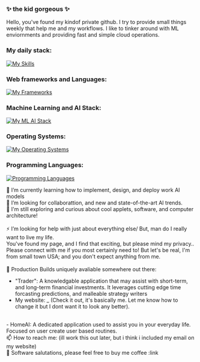 ### ✨ the kid gorgeous ✨
Hello, you've found my kindof private github. I try to provide small things weekly that help me and my workflows. I like to tinker around with ML enviornments and providing fast and simple cloud operations.
<br>

### My daily stack: <br>
[![My Skills](https://skillicons.dev/icons?i=aws,docker,git,vscode)](https://skillicons.dev)
<br>
### Web frameworks and Languages: <br>
[![My Frameworks](https://skillicons.dev/icons?i=azure,css,django,fastapi,flask,heroku,html,js,md,materialui,mongodb,mysql,php,postman,react,selenium,sass,tailwind&perline=8)](https://skillicons.dev)
<br>
### Machine Learning and AI Stack: <br>
[![My ML AI Stack](https://skillicons.dev/icons?i=aws,bash,docker,graphql,obsidian,pytorch,sqlite,sklearn,tensorflow,vim,vscode&perline=6)](https://skillicons.dev)
<br>
### Operating Systems: <br>
[![My Operating Systems](https://skillicons.dev/icons?i=apple,ubuntu,windows)](https://skillicons.dev)
<br>
### Programming Languages: <br>
[![Programming Languages](https://skillicons.dev/icons?i=bash,c,cs,cpp,css,dotnet,haskell,java,js,mysql,php,py,rust,swift&perline=6)](https://skillicons.dev)

🌱 I’m currently learning how to implement, design, and deploy work AI models<br>
👯 I’m looking for collaborattion, and new and state-of-the-art AI trends.<br>
🤔 I'm still exploring and curious about cool applets, software, and computer architecture!<br>
<br>
⚡ I’m looking for help with just about everything else/ But, man do I really want to live my life. 
<br>
You've found my page, and I find that exciting, but please mind my privacy.. Please connect with me 
if you most certainly need to! But let's be real, I'm from small town USA; and you don't expect anything from me. 
<br>
<br>
💬 Production Builds uniquely avaliable somewhere out there: 
- "Trader": A knowledgable application that may assist with short-term, and long-term financial investments. It leverages
  <t>  cutting edge time forcasting predictions, and malleable strategy writers
- My website: _ (Check it out, it's basically me. Let me know how to change it but I dont want it to look any better).
<br>
- HomeAI: A dedicated application used to assist you in your everyday life. Focused on user create user based routines.
<br>
📫 How to reach me: (ill work this out later, but i think i included my email on my website)
<br>
🎒 Software salutations, please feel free to buy me coffee :link
<br>


